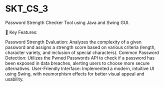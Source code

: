 # SKT_CS_3
Password Strength Checker Tool using Java and Swing GUI.

🔐 Key Features:

Password Strength Evaluation: Analyzes the complexity of a given password and assigns a strength score based on various criteria (length, character variety, and inclusion of special characters).
Common Password Detection: Utilizes the Pwned Passwords API to check if a password has been exposed in data breaches, alerting users to choose more secure alternatives.
User-Friendly Interface: Implemented a modern, intuitive UI using Swing, with neumorphism effects for better visual appeal and usability.
